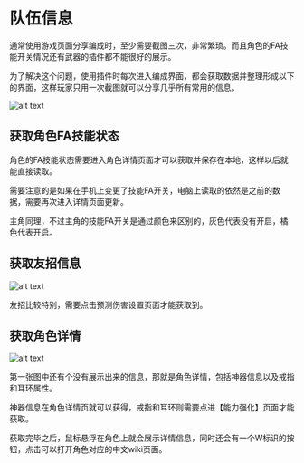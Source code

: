 # 队伍信息

通常使用游戏页面分享编成时，至少需要截图三次，非常繁琐。而且角色的FA技能开关情况还有武器的插件都不能很好的展示。

为了解决这个问题，使用插件时每次进入编成界面，都会获取数据并整理形成以下的界面，这样玩家只用一次截图就可以分享几乎所有常用的信息。

![alt text](/assets/party/img1.png)

## 获取角色FA技能状态

角色的FA技能状态需要进入角色详情页面才可以获取并保存在本地，这样以后就能直接读取。

需要注意的是如果在手机上变更了技能FA开关，电脑上读取的依然是之前的数据，需要再次进入详情页面更新。

主角同理，不过主角的技能FA开关是通过颜色来区别的，灰色代表没有开启，橘色代表开启。

## 获取友招信息

![alt text](/assets/party/img2.png)

友招比较特别，需要点击预测伤害设置页面才能获取到。

## 获取角色详情

![alt text](/assets/party/img3.png)

第一张图中还有个没有展示出来的信息，那就是角色详情，包括神器信息以及戒指和耳环属性。

神器信息在角色详情页就可以获得，戒指和耳环则需要点进【能力强化】页面才能获取。

获取完毕之后，鼠标悬浮在角色上就会展示详情信息，同时还会有一个W标识的按钮，点击可以打开角色对应的中文wiki页面。
